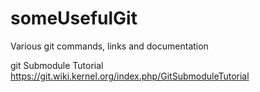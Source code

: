 someUsefulGit
=============

Various git commands, links and documentation


git Submodule Tutorial
https://git.wiki.kernel.org/index.php/GitSubmoduleTutorial

